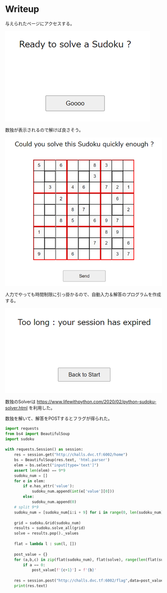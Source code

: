 # Writeup

与えられたページにアクセスする。

![](img/2022-03-12-12-01-26.png)

数独が表示されるので解けば良さそう。

![](img/2022-03-12-12-02-13.png)

人力でやっても時間制限に引っ掛かるので、自動入力＆解答のプログラムを作成する。

![](img/2022-03-12-12-03-14.png)

数独のSolverは https://www.lifewithpython.com/2020/02/python-sudoku-solver.html を利用した。

数独を解いて、解答をPOSTするとフラグが得られた。

```py
import requests
from bs4 import BeautifulSoup
import sudoku

with requests.Session() as session:
    res = session.get("http://challs.dvc.tf:6002/home")
    bs = BeautifulSoup(res.text, 'html.parser')
    elem = bs.select("input[type='text']")
    assert len(elem) == 9*9
    sudoku_num = []
    for e in elem:
        if e.has_attr('value'):
            sudoku_num.append(int(e['value'][0]))
        else:
            sudoku_num.append(0)
    # split 9*9
    sudoku_num = [sudoku_num[i:i + 9] for i in range(0, len(sudoku_num), 9)]

    grid = sudoku.Grid(sudoku_num)
    results = sudoku.solve_all(grid)
    solve = results.pop()._values

    flat = lambda l : sum(l, [])

    post_value = {}
    for (a,b,c) in zip(flat(sudoku_num), flat(solve), range(len(flat(sudoku_num)))):
        if a == 0:
            post_value[f'{c+1}'] = f'{b}'

    res = session.post("http://challs.dvc.tf:6002/flag",data=post_value)
    print(res.text)
```

<!-- dvCTF{1l0v3toS0lV3sVd0kU} -->
